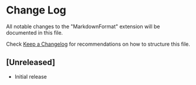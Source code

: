 # Change Log
All notable changes to the "MarkdownFormat" extension will be documented in this file.

Check [Keep a Changelog](http://keepachangelog.com/) for recommendations on how to structure this file.

## [Unreleased]
- Initial release